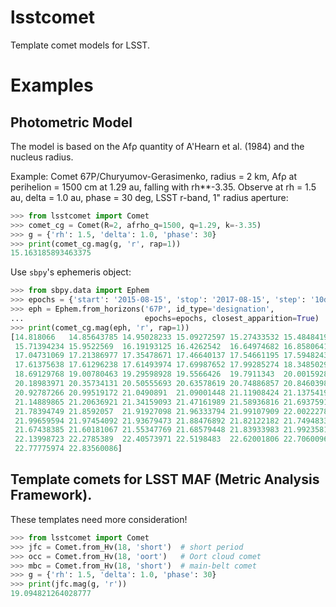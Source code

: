# lsstcomet
Template comet models for LSST.

# Examples
## Photometric Model

The model is based on the Afρ quantity of A'Hearn et al. (1984) and
the nucleus radius.

Example: Comet 67P/Churyumov-Gerasimenko, radius = 2 km, Afρ at
perihelion = 1500 cm at 1.29 au, falling with rh**-3.35.  Observe at
rh = 1.5 au, delta = 1.0 au, phase = 30 deg, LSST r-band, 1" radius
aperture:

``` python
>>> from lsstcomet import Comet
>>> comet_cg = Comet(R=2, afrho_q=1500, q=1.29, k=-3.35)
>>> g = {'rh': 1.5, 'delta': 1.0, 'phase': 30}
>>> print(comet_cg.mag(g, 'r', rap=1))
15.163185893463375
```

Use `sbpy`'s ephemeris object:

``` python
>>> from sbpy.data import Ephem
>>> epochs = {'start': '2015-08-15', 'stop': '2017-08-15', 'step': '10d'}
>>> eph = Ephem.from_horizons('67P', id_type='designation',
...                           epochs=epochs, closest_apparition=True)
>>> print(comet_cg.mag(eph, 'r', rap=1))
[14.818066   14.85643785 14.95028233 15.09272597 15.27433532 15.48484197
 15.71394234 15.9522569  16.19193125 16.4262542  16.64974682 16.8580641
 17.04731069 17.21386977 17.35478671 17.46640137 17.54661195 17.59482436
 17.61375638 17.61296238 17.61493974 17.69987652 17.99285274 18.34850299
 18.69129768 19.00780463 19.29598928 19.5566426  19.7911343  20.00159282
 20.18983971 20.35734131 20.50555693 20.63578619 20.74886857 20.84603981
 20.92787266 20.99519172 21.0490891  21.09001448 21.11908424 21.13754192
 21.14889865 21.20636921 21.34159093 21.47161989 21.58936816 21.69375911
 21.78394749 21.8592057  21.91927098 21.96333794 21.99107909 22.00222784
 21.99659594 21.97454092 21.93679473 21.88476892 21.82122182 21.74948331
 21.67438385 21.60181067 21.55347769 21.68579448 21.83933983 21.99235815
 22.13998723 22.2785389  22.40573971 22.5198483  22.62001806 22.70600969
 22.77775974 22.83560086]
```

## Template comets for LSST MAF (Metric Analysis Framework).
These templates need more consideration!

``` python
>>> from lsstcomet import Comet
>>> jfc = Comet.from_Hv(18, 'short')  # short period
>>> occ = Comet.from_Hv(18, 'oort')   # Oort cloud comet
>>> mbc = Comet.from_Hv(18, 'short')  # main-belt comet
>>> g = {'rh': 1.5, 'delta': 1.0, 'phase': 30}
>>> print(jfc.mag(g, 'r'))
19.094821264028777
```
